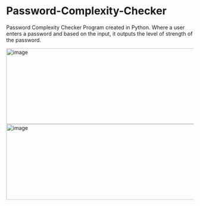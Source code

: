 # Password-Complexity-Checker
Password Complexity Checker Program created in Python. Where a user enters a password and based on the input, it outputs the level of strength of the password.


<img width="623" height="204" alt="image" src="https://github.com/user-attachments/assets/d5c43a65-c7a9-4d2f-8323-97a367d01e09" />


<img width="664" height="204" alt="image" src="https://github.com/user-attachments/assets/7c82f550-8d48-43e8-b6da-e2cd55c97eb0" />
